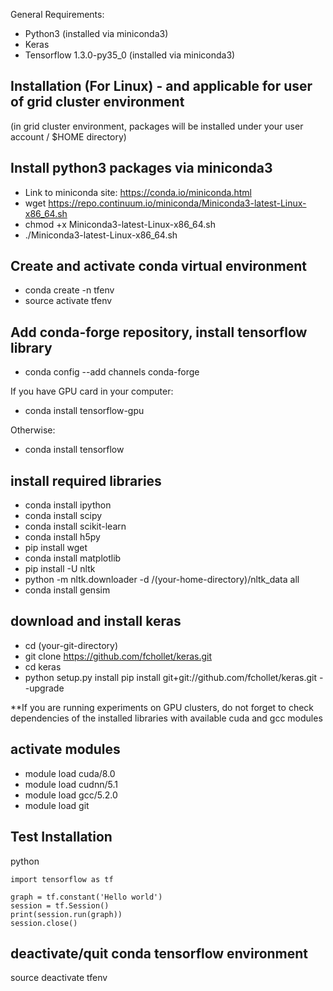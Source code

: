 General Requirements:
* Python3 (installed via miniconda3)
* Keras
* Tensorflow 1.3.0-py35_0 (installed via miniconda3)

## Installation (For Linux) - and applicable for user of grid cluster environment 
(in grid cluster environment, packages will be installed under your user account / $HOME directory)

## Install python3 packages via miniconda3
* Link to miniconda site: https://conda.io/miniconda.html
* wget https://repo.continuum.io/miniconda/Miniconda3-latest-Linux-x86_64.sh
* chmod +x Miniconda3-latest-Linux-x86_64.sh
* ./Miniconda3-latest-Linux-x86_64.sh

## Create and activate conda virtual environment
* conda create -n tfenv
* source activate tfenv            

## Add conda-forge repository, install tensorflow library
* conda config --add channels conda-forge

If you have GPU card in your computer:

* conda install tensorflow-gpu

Otherwise:

* conda install tensorflow

## install required libraries
* conda install ipython
* conda install scipy
* conda install scikit-learn
* conda install h5py
* pip install wget
* conda install matplotlib
* pip install -U nltk
* python -m nltk.downloader -d /(your-home-directory)/nltk_data all
* conda install gensim

## download and install keras
* cd (your-git-directory)
* git clone https://github.com/fchollet/keras.git
* cd keras
* python setup.py install 
pip install git+git://github.com/fchollet/keras.git --upgrade

**If you are running experiments on GPU clusters, do not forget to check dependencies of the installed libraries with available cuda and gcc modules
## activate modules 
* module load cuda/8.0
* module load cudnn/5.1
* module load gcc/5.2.0
* module load git

## Test Installation
python

```
import tensorflow as tf

graph = tf.constant('Hello world')
session = tf.Session()
print(session.run(graph))
session.close()
```

## deactivate/quit conda tensorflow environment
source deactivate tfenv



